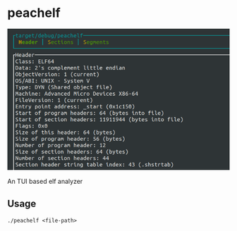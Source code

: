 # peachelf

![sample.png](./sample.png)

An TUI based elf analyzer

## Usage

```
./peachelf <file-path>
```
